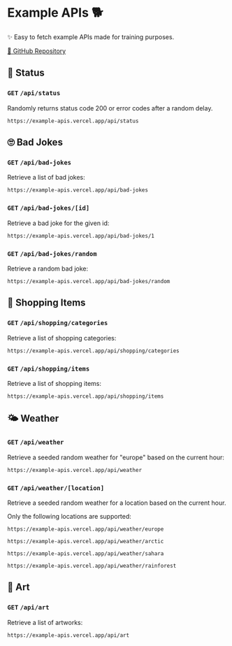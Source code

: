 # Example APIs 🐕

✨ Easy to fetch example APIs made for training purposes.

[🔗 GitHub Repository](https://github.com/neuefische/web-example-apis)

## 🎲 Status

### `GET` `/api/status`

Randomly returns status code 200 or error codes after a random delay.

```
https://example-apis.vercel.app/api/status
```

## 🙄 Bad Jokes

### `GET` `/api/bad-jokes`

Retrieve a list of bad jokes:

```
https://example-apis.vercel.app/api/bad-jokes
```

### `GET` `/api/bad-jokes/[id]`

Retrieve a bad joke for the given id:

```
https://example-apis.vercel.app/api/bad-jokes/1
```

### `GET` `/api/bad-jokes/random`

Retrieve a random bad joke:

```
https://example-apis.vercel.app/api/bad-jokes/random
```

## 🛒 Shopping Items

### `GET` `/api/shopping/categories`

Retrieve a list of shopping categories:

```
https://example-apis.vercel.app/api/shopping/categories
```

### `GET` `/api/shopping/items`

Retrieve a list of shopping items:

```
https://example-apis.vercel.app/api/shopping/items
```

## 🌤️ Weather

### `GET` `/api/weather`

Retrieve a seeded random weather for "europe" based on the current hour:

```
https://example-apis.vercel.app/api/weather
```

### `GET` `/api/weather/[location]`

Retrieve a seeded random weather for a location based on the current hour.

Only the following locations are supported:

```
https://example-apis.vercel.app/api/weather/europe
```

```
https://example-apis.vercel.app/api/weather/arctic
```

```
https://example-apis.vercel.app/api/weather/sahara
```

```
https://example-apis.vercel.app/api/weather/rainforest
```

## 🎨 Art

### `GET` `/api/art`

Retrieve a list of artworks:

```
https://example-apis.vercel.app/api/art
```
